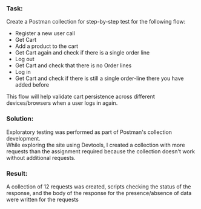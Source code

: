 
### Task:

Create a Postman collection for step-by-step test for the following flow: 

* Register a new user call  
* Get Cart  
* Add a product to the cart  
* Get Cart again and check if there is a single order line  
* Log out  
* Get Cart and check that there is no Order lines  
* Log in  
* Get Cart and check if there is still a single order-line there you have added before  

This flow will help validate cart persistence across different devices/browsers when a user logs in again.

### Solution:

Exploratory testing was performed as part of Postman's collection development.  
While exploring the site using Devtools, I created a collection with more requests than the assignment required because the collection doesn't work without additional requests.

### Result:

A collection of 12 requests was created, scripts checking the status of the response, and the body of the response for the presence/absence of data were written for the requests